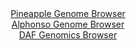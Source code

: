 <div id="Pineapple_Genome_Browser" align="center">
  <a href="https://igv.org/app/?sessionURL=blob:zZJRa9swFIX_i2BlA8eW7NiODWW4TbsGZ01J6qVLKUZ2ZEeZLLmS4rQJ.e_TysZeVmgeNgZ6kC5XuuccfXvQEamo4CAGro18GyFgAbUS2xluWkaucUMUiCvMFLGAJBWRhJcExHtQYaVxNh2bmyutWxU7DtVtr8G8FrbybNzgneB4q.xSNM65YAwXQmItpHLOJO6EQ.uutyUFblvbzPZs31lijR3M2pXgSjgt4XW.Ne_lv0p5TbhoSN5smKYvAnKjx2hc2hX.mMxnSVkSpVLyPFqeJuko.eJdZItPwfkim1zNs2B.MqM1x3ojyenNdVtQ2Q_86WU29yeCra_45PNCXhfJO294cvHUUknUKQrRoA_9ge.aYChfkqf_ybNZ9Ejf6YDtFOqgTvojNj5Da7q.iPisHo3EK74PFmCi3BgOQLmSYYyg5cHA8t2g92OLBhaEkUlHCgri.wcLaInLb6b9fg_0c2toAYo8bl7AsYCQSyJB3IsgDFEUuX4_7MMoQgdrDzaS_b1oL7NpFEI3cd0gryjTBuVlrnirbMy53ZWVXe.OzPJuvU3T8PHrbQpvKjJXZH3HYBkubgfZH7P0jH8z.uX7jNG3KPon1L1FiK2LY1GLVrtFNUyDCUyzcDSMhmfROlV8rKflq_EcF00lZIO16TcVc_xJW4clxVybQkcVLSij.nluUhRbECPXM9CCUjBhKASyLt5DC1rIhx9.w.kdHg7fAQ--">Pineapple Genome Browser</a>
</div>
<div id="Alphonso_Genome_Browser" align="center">
  <a href="https://igv.org/app/?sessionURL=blob:zZJdb5swGEb_i6VOm0TAhpAEpGoi_VqapO2a0mipKmTAELfGJrYDTaL893nVpt10UnOxaRIX5pWxn.dwdqAhUlHBQQhcG_k2QsACainaGa5qRq5wRRQIC8wUsYAkBZGEZwSEO1BgpXF8OzFfLrWuVeg4VNedCvNS2MqzcYW3guNW2ZmonBPBGE6FxFpI5QwlboRDy6bTkhTXtW3u9mzfybHGDmb1UnAlnJrwMmnNecmvUVISLiqSVGum6WuAxOQxGXO7wJ.j.SzKMqLUmGxG.XE0HkX33lm8uOidLOLrL_O4N_8woyXHei3JMcJ5tywnFysMldoSOV0PJ09N7LrR85F3.uHspaaSqGPUR4Mu9AO3a8BQnpOX_6mzeeiBvb3F6bIqTsajI_f8kt4gL2Cr9ibl6divozeb.2BvASaytTEBZEvZDxG0PNizfLfX.bFEAwvCwPCRgoLw4dECWuLs2Wx_2AG9qY0vQJHV.lUdCwiZEwnCTgBhHwXm_G6_C4MA7a0dWEv29.Cex7dBH7qR6_aSgjJtZM4TxWtlY87tJivscnsgzUGZFmXhsU1.lRqgOr9rrrdRdTcdtAz.gaYFzOWvv9BUfU.mf2Lee4LYOj1Ut8uJeKJykX11aTyqpqthNh0G3.L7aHb2Jp6eKXsYmkLICmuz30zM60_fGiwp5toMGqpoShnVm7mhKFoQItcz2oJMMGE8BLJMP0ILWsiHn37r6e0f998B">Alphonso Genome Browser</a>
</div>


<div id="DAF_Genomics_Browser" align="center">
  <a href="https://igv.org/app/?sessionURL=blob:tZFra9swFIb_i2D95Jt8S20Iw13Trc0utKmXNaWEM_s4NpUsR5KbpCH_fZrXMdiFMehAEhLn8r46z548oFSNaElKfIdGDqXEIqoWmxnwjuF74KhIWgFTaBGJFUpsCyTpnlSgNORXb01lrXWnUtctobJX2AreFMpRgQOdrUSvazSptu8Ah0fRwkY5heAmWYMLrKtFq4QLRYFK2Z7bYbtabsAc32PLoSUuec90M6gujQljrHQqMG6btsTtX4z8B2WzmpfZfJYN9VPcnZfjbHqefQwm.eJ1_GqRf3gzz.P50axZtaB7ieNdGUc3F_Xk9FpG20t2TXkY9Kvd46eb.xfB6dFk2zUS1ZiO6HHoRUkQkYNFmCh6g4AUtaQpDa2Rf2z5YWg_XYMoNjOQoiHp7Z1FtITi3qTf7onedQYUUbjuB2YWEbJESVI78bwRTRI_CkehlyT0YO1JL9kzkzzLr5KR52e.HzufgRv9qmHD.IzQr8HnwvhTZ7P_FRPUyTvG12fVmvr8QamFmF9OT066izz7LaavAP74rUpIDtqEvj2foAAzahxb_YNKcLg7fAE-">DAF Genomics Browser</a>
</div>
